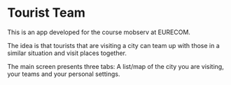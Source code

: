 # Tourist Team

This is an app developed for the course mobserv at EURECOM.

The idea is that tourists that are visiting a city can team up with those in a similar situation and visit places together.

The main screen presents three tabs: A list/map of the city you are visiting, your teams and your personal settings.
